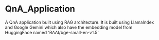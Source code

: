 # QnA_Application
A QnA application built using RAG architecture. It is built using LlamaIndex and Google Gemini which also have the embedding model from HuggingFace named 'BAAI/bge-small-en-v1.5'

